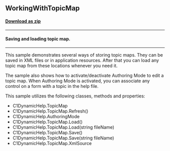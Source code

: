 ## WorkingWithTopicMap
#### [Download as zip](https://minhaskamal.github.io/DownGit/#/home?url=https://github.com/GrapeCity/ComponentOne-WinForms-Samples/tree/master/NetFramework\DynamicHelp\VB\WorkingWithTopicMap)
____
#### Saving and loading topic map.
____
This sample demonstrates several ways of storing topic maps. They can be saved in XML files or in application resources. After that you can load any topic map from these locations whenever you need it. 

The sample also shows how to activate/deactivate Authoring Mode to edit a topic map. When Authoring Mode is activated, you can associate any control on a form with a topic in the help file. 

This sample utilizes the following classes, methods and properties:
- C1DynamicHelp.TopicMap
- C1DynamicHelp.TopicMap.Refresh()
- C1DynamicHelp.AuthoringMode
- C1DynamicHelp.TopicMap.Load()
- C1DynamicHelp.TopicMap.Load(string fileName)
- C1DynamicHelp.TopicMap.Save()
- C1DynamicHelp.TopicMap.Save(string fileName)
- C1DynamicHelp.TopicMap.XmlSource

